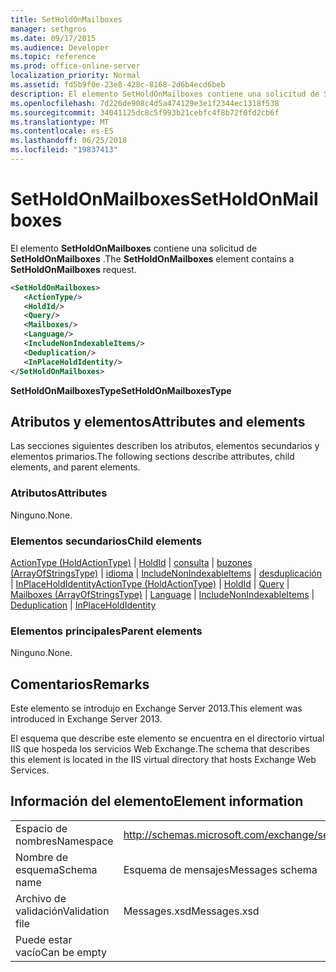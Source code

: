 ```yaml
---
title: SetHoldOnMailboxes
manager: sethgros
ms.date: 09/17/2015
ms.audience: Developer
ms.topic: reference
ms.prod: office-online-server
localization_priority: Normal
ms.assetid: fd5b9f0e-23e8-428c-8168-2d6b4ecd6beb
description: El elemento SetHoldOnMailboxes contiene una solicitud de SetHoldOnMailboxes.
ms.openlocfilehash: 7d226de908c4d5a474129e3e1f2344ec1318f538
ms.sourcegitcommit: 34041125dc8c5f993b21cebfc4f8b72f0fd2cb6f
ms.translationtype: MT
ms.contentlocale: es-ES
ms.lasthandoff: 06/25/2018
ms.locfileid: "19837413"
---
```

# <a name="setholdonmailboxes"></a><span data-ttu-id="71fdf-103">SetHoldOnMailboxes</span><span class="sxs-lookup"><span data-stu-id="71fdf-103">SetHoldOnMailboxes</span></span>

<span data-ttu-id="71fdf-104">El elemento **SetHoldOnMailboxes** contiene una solicitud de **SetHoldOnMailboxes** .</span><span class="sxs-lookup"><span data-stu-id="71fdf-104">The **SetHoldOnMailboxes** element contains a **SetHoldOnMailboxes** request.</span></span> 
  
```XML
<SetHoldOnMailboxes>
   <ActionType/>
   <HoldId/>
   <Query/>
   <Mailboxes/>
   <Language/>
   <IncludeNonIndexableItems/>
   <Deduplication/>
   <InPlaceHoldIdentity/>
</SetHoldOnMailboxes>
```

 <span data-ttu-id="71fdf-105">**SetHoldOnMailboxesType**</span><span class="sxs-lookup"><span data-stu-id="71fdf-105">**SetHoldOnMailboxesType**</span></span>
## <a name="attributes-and-elements"></a><span data-ttu-id="71fdf-106">Atributos y elementos</span><span class="sxs-lookup"><span data-stu-id="71fdf-106">Attributes and elements</span></span>

<span data-ttu-id="71fdf-107">Las secciones siguientes describen los atributos, elementos secundarios y elementos primarios.</span><span class="sxs-lookup"><span data-stu-id="71fdf-107">The following sections describe attributes, child elements, and parent elements.</span></span>
  
### <a name="attributes"></a><span data-ttu-id="71fdf-108">Atributos</span><span class="sxs-lookup"><span data-stu-id="71fdf-108">Attributes</span></span>

<span data-ttu-id="71fdf-109">Ninguno.</span><span class="sxs-lookup"><span data-stu-id="71fdf-109">None.</span></span>
  
### <a name="child-elements"></a><span data-ttu-id="71fdf-110">Elementos secundarios</span><span class="sxs-lookup"><span data-stu-id="71fdf-110">Child elements</span></span>

<span data-ttu-id="71fdf-111">[ActionType (HoldActionType)](actiontype-holdactiontype.md) | [HoldId](holdid.md) | [consulta](query.md) | [buzones (ArrayOfStringsType)](mailboxes-arrayofstringstype.md) | [idioma](language.md) | [IncludeNonIndexableItems](includenonindexableitems.md) | [desduplicación ](deduplication.md)  |  [InPlaceHoldIdentity](inplaceholdidentity.md)</span><span class="sxs-lookup"><span data-stu-id="71fdf-111">[ActionType (HoldActionType)](actiontype-holdactiontype.md) | [HoldId](holdid.md) | [Query](query.md) | [Mailboxes (ArrayOfStringsType)](mailboxes-arrayofstringstype.md) | [Language](language.md) | [IncludeNonIndexableItems](includenonindexableitems.md) | [Deduplication](deduplication.md) | [InPlaceHoldIdentity](inplaceholdidentity.md)</span></span>
  
### <a name="parent-elements"></a><span data-ttu-id="71fdf-112">Elementos principales</span><span class="sxs-lookup"><span data-stu-id="71fdf-112">Parent elements</span></span>

<span data-ttu-id="71fdf-113">Ninguno.</span><span class="sxs-lookup"><span data-stu-id="71fdf-113">None.</span></span>
  
## <a name="remarks"></a><span data-ttu-id="71fdf-114">Comentarios</span><span class="sxs-lookup"><span data-stu-id="71fdf-114">Remarks</span></span>

<span data-ttu-id="71fdf-115">Este elemento se introdujo en Exchange Server 2013.</span><span class="sxs-lookup"><span data-stu-id="71fdf-115">This element was introduced in Exchange Server 2013.</span></span>
  
<span data-ttu-id="71fdf-116">El esquema que describe este elemento se encuentra en el directorio virtual IIS que hospeda los servicios Web Exchange.</span><span class="sxs-lookup"><span data-stu-id="71fdf-116">The schema that describes this element is located in the IIS virtual directory that hosts Exchange Web Services.</span></span>
  
## <a name="element-information"></a><span data-ttu-id="71fdf-117">Información del elemento</span><span class="sxs-lookup"><span data-stu-id="71fdf-117">Element information</span></span>

|||
|:-----|:-----|
|<span data-ttu-id="71fdf-118">Espacio de nombres</span><span class="sxs-lookup"><span data-stu-id="71fdf-118">Namespace</span></span>  <br/> |http://schemas.microsoft.com/exchange/services/2006/messages  <br/> |
|<span data-ttu-id="71fdf-119">Nombre de esquema</span><span class="sxs-lookup"><span data-stu-id="71fdf-119">Schema name</span></span>  <br/> |<span data-ttu-id="71fdf-120">Esquema de mensajes</span><span class="sxs-lookup"><span data-stu-id="71fdf-120">Messages schema</span></span>  <br/> |
|<span data-ttu-id="71fdf-121">Archivo de validación</span><span class="sxs-lookup"><span data-stu-id="71fdf-121">Validation file</span></span>  <br/> |<span data-ttu-id="71fdf-122">Messages.xsd</span><span class="sxs-lookup"><span data-stu-id="71fdf-122">Messages.xsd</span></span>  <br/> |
|<span data-ttu-id="71fdf-123">Puede estar vacío</span><span class="sxs-lookup"><span data-stu-id="71fdf-123">Can be empty</span></span>  <br/> ||
   

